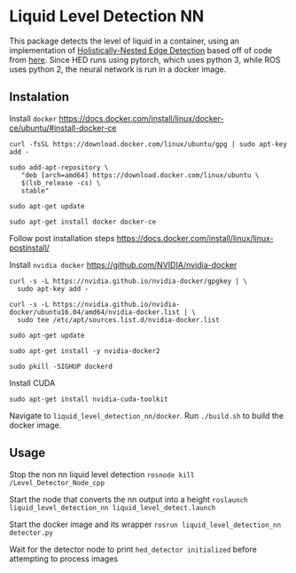 # Liquid Level Detection NN

This package detects the level of liquid in a container, using an implementation of [Holistically-Nested Edge Detection](https://arxiv.org/abs/1504.06375) based off of code from [here](https://github.com/buntyke/pytorch-hed).  Since HED runs using pytorch, which uses python 3, while ROS uses python 2, the neural network is run in a docker image.

## Instalation

Install `docker`
https://docs.docker.com/install/linux/docker-ce/ubuntu/#install-docker-ce

```
curl -fsSL https://download.docker.com/linux/ubuntu/gpg | sudo apt-key add -

sudo add-apt-repository \
   "deb [arch=amd64] https://download.docker.com/linux/ubuntu \
   $(lsb_release -cs) \
   stable"

sudo apt-get update

sudo apt-get install docker docker-ce
```

Follow post installation steps
https://docs.docker.com/install/linux/linux-postinstall/

Install `nvidia docker`
https://github.com/NVIDIA/nvidia-docker

```
curl -s -L https://nvidia.github.io/nvidia-docker/gpgkey | \
  sudo apt-key add -

curl -s -L https://nvidia.github.io/nvidia-docker/ubuntu16.04/amd64/nvidia-docker.list | \
  sudo tee /etc/apt/sources.list.d/nvidia-docker.list

sudo apt-get update

sudo apt-get install -y nvidia-docker2

sudo pkill -SIGHUP dockerd

```

Install CUDA

```
sudo apt-get install nvidia-cuda-toolkit
```

Navigate to `liquid_level_detection_nn/docker`.  Run `./build.sh` to build the docker image.

## Usage

Stop the non nn liquid level detection
`rosnode kill /Level_Detector_Node_cpp`

Start the node that converts the nn output into a height
`roslaunch liquid_level_detection_nn liquid_level_detect.launch`

Start the docker image and its wrapper
`rosrun liquid_level_detection_nn detector.py`

Wait for the detector node to print `hed_detector initialized` before attempting to process images